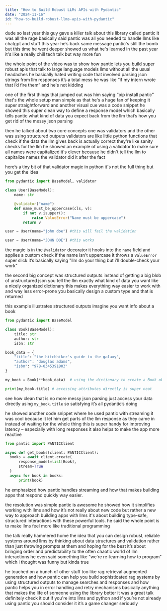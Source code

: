 ```yaml
---
title: "How to Build Robust LLMs APIs with Pydantic"
date: "2024-11-16"
id: "how-to-build-robust-llms-apis-with-pydantic"
---
```


dude so last year this guy gave a killer talk about this library called pantic it was all the rage basically said pantic was all you needed to handle llms like chatgpt and stuff  this year he’s back  same message  pantic's still the bomb  but this time he went deeper showed us what he's learned in the past year  it's like a really chill tech talk but way more fun


the whole point of the video was to show how pantic lets you  build super robust apis that talk to large language models llms without  all the usual headaches  he basically hated writing code that involved  parsing json strings from llm responses it’s a total mess he was like “if my intern wrote that i’d fire them”  and he's not kidding  


one of the first things that jumped out was him saying “pip install pantic”  that's the whole setup man  simple as that he's a huge fan of keeping it super straightforward  and another visual cue was a code snippet  he showed this super clean way to define a response model  which basically tells pantic what kind of data you expect back from the llm  that’s how you get rid of the messy json parsing


then he talked about two core concepts  one was validators  and the other was using structured outputs   validators are like little python functions  that check if the data the llm gives back is actually correct they're like sanity checks for the llm  he showed an example of using a validator to make sure all names were capitalized  it's clever because he didn't tell the llm to capitalize names  the validator did it after the fact  


here’s a tiny bit of that validator magic in python  it's not the full thing but you get the idea


```python
from pydantic import BaseModel, validator

class User(BaseModel):
    name: str

    @validator("name")
    def name_must_be_uppercase(cls, v):
        if not v.isupper():
            raise ValueError("Name must be uppercase")
        return v

user = User(name="john doe") #this will fail the validation

user = User(name="JOHN DOE") #this works

```

the magic is in the `@validator` decorator  it hooks into the `name` field and applies a custom check  if the name isn't uppercase  it throws a `ValueError`  super slick   it’s basically saying "llm do your thing but i'll double-check your work"


the second big concept was structured outputs  instead of getting a big blob of unstructured json  you tell the llm exactly what kind of data you want  like a nicely organized dictionary  this makes everything way easier to work with  and way less error-prone  you basically design a custom type and that is returned


this example illustrates structured outputs  imagine you want info about a book


```python
from pydantic import BaseModel

class Book(BaseModel):
    title: str
    author: str
    isbn: str

book_data = {
    "title": "the hitchhiker's guide to the galaxy",
    "author": "douglas adams",
    "isbn": "978-0345391803"
}

my_book = Book(**book_data)  # using the dictionary to create a Book object

print(my_book.title) # accessing attributes directly is super neat
```


see how clean that is  no more messy json parsing  just access your data directly  using `my_book.title`  so satisfying  it’s all pydantic’s doing  


he showed another code snippet where he used pantic with streaming  it was cool because it let him get parts of the llm response  as they came in instead of waiting for the whole thing  this is super handy for improving latency – especially with long responses  it also helps to make the app more reactive


```python
from pantic import PANTICClient

async def get_books(client: PANTICClient):
  books = await client.create(
      response_model=list[Book],
      stream=True
  )
  async for book in books:
      print(book)
```

he emphasized how pantic handles streaming and how that makes building apps that respond quickly  way easier.


the resolution was simple  pantic is awesome  he showed how it simplifies working with llms  and how it’s not really about new code but rather  a new way to approach building apps with llms  it's about building type-safe, structured interactions with these powerful tools.  he said the whole point is to make llms feel more like traditional programming


the talk really hammered home the idea that  you can design robust, reliable systems around llms by thinking about data structures and validation  rather than just throwing prompts at them and hoping for the best   it’s about bringing order and predictability to the often chaotic world of llm interactions   he even said something like  "we're re-learning how to program"  which i thought was funny but kinda true


he touched on a bunch of other stuff too  like rag retrieval augmented generation  and how pantic can help you build sophisticated rag systems  by using structured outputs to manage searches and responses  and how pantic helps you in error handling and retry mechanisms  basically anything that makes the life of someone using the library better  it was a great talk  definitely check it out if you're into llms and python  and if you’re not already using pantic you should consider it  it’s a game changer  seriously
